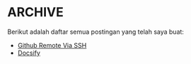 # ARCHIVE

Berikut adalah daftar semua postingan yang telah saya buat:
* [Github Remote Via SSH](/posts/github_remote_via_ssh.md)
* [Docsify](/posts/docsify.md)
